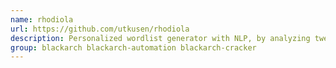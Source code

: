 ```yaml
---
name: rhodiola
url: https://github.com/utkusen/rhodiola
description: Personalized wordlist generator with NLP, by analyzing tweets (A.
group: blackarch blackarch-automation blackarch-cracker
---
```

